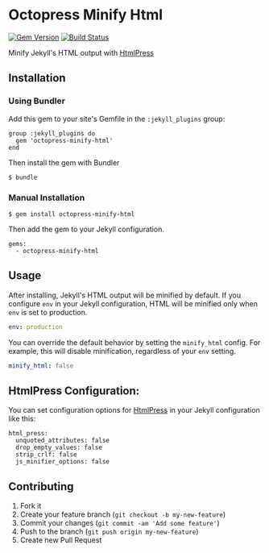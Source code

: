 # Octopress Minify Html

[![Gem Version](https://badge.fury.io/rb/octopress-minify-html.png)](http://badge.fury.io/rb/octopress-minify-html)
[![Build Status](https://travis-ci.org/octopress/minify-html.png)](https://travis-ci.org/octopress/minify-html)


Minify Jekyll's HTML output with [HtmlPress](https://github.com/stereobooster/html_press)

## Installation

### Using Bundler

Add this gem to your site's Gemfile in the `:jekyll_plugins` group:

    group :jekyll_plugins do
      gem 'octopress-minify-html'
    end

Then install the gem with Bundler

    $ bundle

### Manual Installation

    $ gem install octopress-minify-html

Then add the gem to your Jekyll configuration.

    gems:
      - octopress-minify-html

## Usage

After installing, Jekyll's HTML output will be minified by default. If you configure `env` in your Jekyll configuration, HTML will be minified only when
`env` is set to production.

```yml
env: production
```

You can override the default behavior by setting the `minify_html` config.
For example, this will disable minification, regardless of your `env` setting.

```yml
minify_html: false
```

## HtmlPress Configuration:

You can set configuration options for [HtmlPress](https://github.com/stereobooster/html_press) in your Jekyll configuration like this:

```
html_press:
  unquoted_attributes: false
  drop_empty_values: false
  strip_crlf: false
  js_minifier_options: false
```

## Contributing

1. Fork it
2. Create your feature branch (`git checkout -b my-new-feature`)
3. Commit your changes (`git commit -am 'Add some feature'`)
4. Push to the branch (`git push origin my-new-feature`)
5. Create new Pull Request
